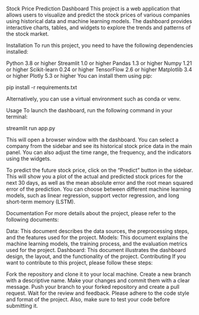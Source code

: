 Stock Price Prediction Dashboard
This project is a web application that allows users to visualize and predict the stock prices of various companies using historical data and machine learning models. The dashboard provides interactive charts, tables, and widgets to explore the trends and patterns of the stock market.

Installation
To run this project, you need to have the following dependencies installed:

Python 3.8 or higher
Streamlit 1.0 or higher
Pandas 1.3 or higher
Numpy 1.21 or higher
Scikit-learn 0.24 or higher
TensorFlow 2.6 or higher
Matplotlib 3.4 or higher
Plotly 5.3 or higher
You can install them using pip:

pip install -r requirements.txt

Alternatively, you can use a virtual environment such as conda or venv.

Usage
To launch the dashboard, run the following command in your terminal:

streamlit run app.py

This will open a browser window with the dashboard. You can select a company from the sidebar and see its historical stock price data in the main panel. You can also adjust the time range, the frequency, and the indicators using the widgets.

To predict the future stock price, click on the “Predict” button in the sidebar. This will show you a plot of the actual and predicted stock prices for the next 30 days, as well as the mean absolute error and the root mean squared error of the prediction. You can choose between different machine learning models, such as linear regression, support vector regression, and long short-term memory (LSTM).

Documentation
For more details about the project, please refer to the following documents:

Data: This document describes the data sources, the preprocessing steps, and the features used for the project.
Models: This document explains the machine learning models, the training process, and the evaluation metrics used for the project.
Dashboard: This document illustrates the dashboard design, the layout, and the functionality of the project.
Contributing
If you want to contribute to this project, please follow these steps:

Fork the repository and clone it to your local machine.
Create a new branch with a descriptive name.
Make your changes and commit them with a clear message.
Push your branch to your forked repository and create a pull request.
Wait for the review and feedback.
Please adhere to the code style and format of the project. Also, make sure to test your code before submitting it.
